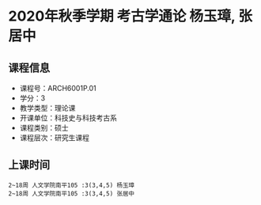 # 2020年秋季学期 考古学通论 杨玉璋, 张居中






## 课程信息

- 课程号：ARCH6001P.01
- 学分：3
- 教学类型：理论课
- 开课单位：科技史与科技考古系
- 课程类别：硕士
- 课程层次：研究生课程

## 上课时间

```
2~18周 人文学院南平105 :3(3,4,5) 杨玉璋
2~18周 人文学院南平105 :3(3,4,5) 张居中
```

